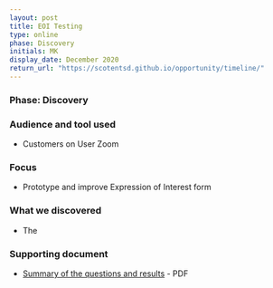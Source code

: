 ```yaml
---
layout: post
title: EOI Testing
type: online
phase: Discovery
initials: MK
display_date: December 2020
return_url: "https://scotentsd.github.io/opportunity/timeline/"
---
```

### Phase: Discovery


### Audience and tool used
- Customers on User Zoom

### Focus
- Prototype and improve Expression of Interest form

### What we discovered

- The

### Supporting document

- [Summary of the questions and results](/opportunity/files/zzz.pdf) - PDF
